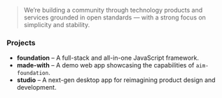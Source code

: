 > We’re building a community through technology products and services grounded in open standards — with a strong focus on simplicity and stability.

### Projects
- **foundation** – A full-stack and all-in-one JavaScript framework.
- **made-with** – A demo web app showcasing the capabilities of `aim-foundation`.
- **studio** – A next-gen desktop app for reimagining product design and development.
